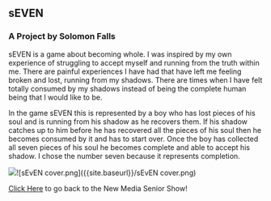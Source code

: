 ## sEVEN
### A Project by Solomon Falls

sEVEN is a game about becoming whole. I was inspired by my own experience of struggling to accept myself and running from the truth within me.  There are painful experiences I have had that have left me feeling broken and lost, running from my shadows. There are times when I have felt totally consumed by my shadows instead of being the complete human being that I would like to be. 

In the game sEVEN this is represented by a boy who has lost pieces of his soul and is running from his shadow as he recovers them. If his shadow catches up to him before he has recovered all the pieces of his soul then he becomes consumed by it and has to start over. Once the boy has collected all seven pieces of his soul he becomes complete and able to accept his shadow. I chose the number seven because it represents completion.

![]({{site.baseurl}}//sEvEN%20cover.png)![sEvEN cover.png]({{site.baseurl}}/sEvEN cover.png)

[Click Here](http://www.yourcarsextendedwarranty.com/) to go back to the New Media Senior Show!
